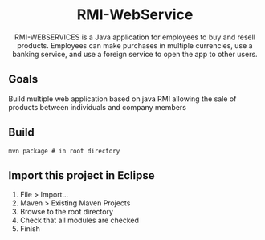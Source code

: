 <h1 align="center"> RMI-WebService</h1>

<p align="center">
RMI-WEBSERVICES is a Java application for employees to buy and resell products. Employees can make purchases in multiple currencies, use a banking service, and use a foreign service to open the app to other users.
</p>

## Goals
Build multiple web application based on java RMI allowing the sale of products between individuals and company members

## Build

```shell
mvn package # in root directory
```

## Import this project in Eclipse

1. File > Import...
2. Maven > Existing Maven Projects
3. Browse to the root directory
4. Check that all modules are checked
5. Finish

